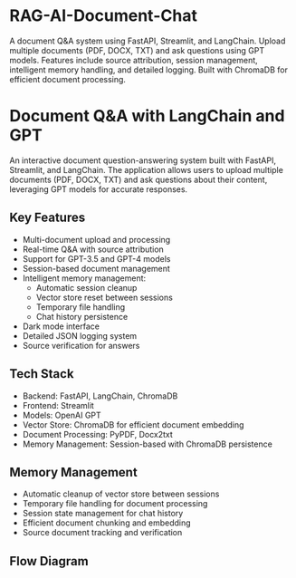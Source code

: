 # RAG-AI-Document-Chat
A document Q&amp;A system using FastAPI, Streamlit, and LangChain. Upload multiple documents (PDF, DOCX, TXT) and ask questions using GPT models. Features include source attribution, session management, intelligent memory handling, and detailed logging. Built with ChromaDB for efficient document processing.

# Document Q&A with LangChain and GPT

An interactive document question-answering system built with FastAPI, Streamlit, and LangChain. The application allows users to upload multiple documents (PDF, DOCX, TXT) and ask questions about their content, leveraging GPT models for accurate responses.

## Key Features
- Multi-document upload and processing
- Real-time Q&A with source attribution
- Support for GPT-3.5 and GPT-4 models
- Session-based document management
- Intelligent memory management:
  - Automatic session cleanup
  - Vector store reset between sessions
  - Temporary file handling
  - Chat history persistence
- Dark mode interface
- Detailed JSON logging system
- Source verification for answers

## Tech Stack
- Backend: FastAPI, LangChain, ChromaDB
- Frontend: Streamlit
- Models: OpenAI GPT
- Vector Store: ChromaDB for efficient document embedding
- Document Processing: PyPDF, Docx2txt
- Memory Management: Session-based with ChromaDB persistence

## Memory Management
- Automatic cleanup of vector store between sessions
- Temporary file handling for document processing
- Session state management for chat history
- Efficient document chunking and embedding
- Source document tracking and verification

## Flow Diagram  
